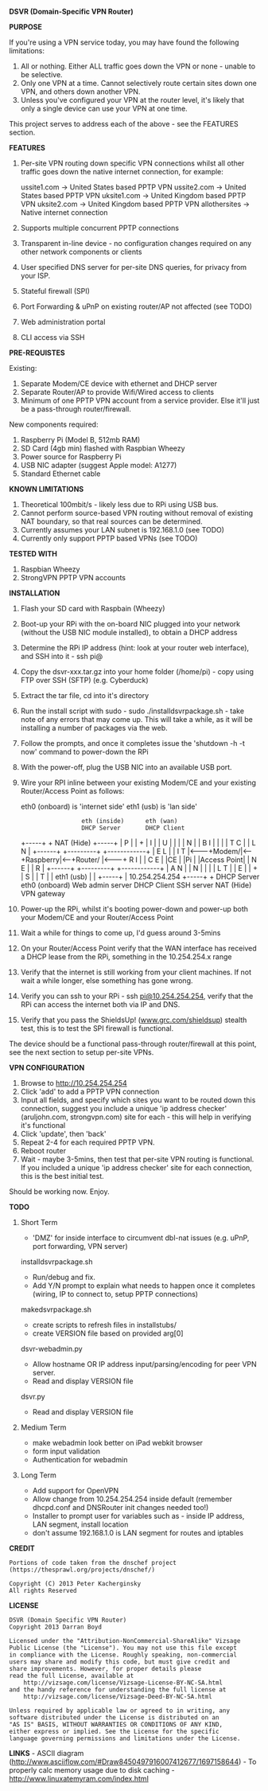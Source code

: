 **DSVR (Domain-Specific VPN Router)**

**PURPOSE**

If you're using a VPN service today, you may have found the following limitations:  

1) All or nothing. Either ALL traffic goes down the VPN or none - unable to be selective.  
2) Only one VPN at a time. Cannot selectively route certain sites down one VPN, and others down another VPN.  
3) Unless you've configured your VPN at the router level, it's likely that only a single device can use your VPN at one time.  

This project serves to address each of the above - see the FEATURES section.  

**FEATURES**

1) Per-site VPN routing down specific VPN connections whilst all other traffic goes down the native internet connection, for example:  

    ussite1.com -> United States based PPTP VPN
    ussite2.com -> United States based PPTP VPN
    uksite1.com -> United Kingdom based PPTP VPN
    uksite2.com -> United Kingdom based PPTP VPN
    allothersites -> Native internet connection

2) Supports multiple concurrent PPTP connections  
3) Transparent in-line device - no configuration changes required on any other network components or clients  
4) User specified DNS server for per-site DNS queries, for privacy from your ISP.  
5) Stateful firewall (SPI)  
6) Port Forwarding & uPnP on existing router/AP not affected (see TODO)  
7) Web administration portal  
8) CLI access via SSH  

**PRE-REQUISTES**

Existing:  
1) Separate Modem/CE device with ethernet and DHCP server  
2) Separate Router/AP to provide Wifi/Wired access to clients  
3) Minimum of one PPTP VPN account from a service provider. Else it'll just be a pass-through router/firewall.  

New components required:  
1) Raspberry Pi (Model B, 512mb RAM)  
2) SD Card (4gb min) flashed with Raspbian Wheezy  
3) Power source for Raspberry Pi  
4) USB NIC adapter (suggest Apple model: A1277)  
5) Standard Ethernet cable  

**KNOWN LIMITATIONS**

1) Theoretical 100mbit/s - likely less due to RPi using USB bus.  
2) Cannot perform source-based VPN routing without removal of existing NAT boundary, so that real sources can be determined.  
3) Currently assumes your LAN subnet is 192.168.1.0 (see TODO)  
4) Currently only support PPTP based VPNs (see TODO)  


**TESTED WITH**

1) Raspbian Wheezy  
2) StrongVPN PPTP VPN accounts  

**INSTALLATION**  

1) Flash your SD card with Raspbain (Wheezy)  
2) Boot-up your RPi with the on-board NIC plugged into your network (without the USB NIC module installed), to obtain a DHCP address  
3) Determine the RPi IP address (hint: look at your router web interface), and SSH into it - ssh pi@<ipaddress>  
4) Copy the dsvr-xxx.tar.gz into your home folder (/home/pi) - copy using FTP over SSH (SFTP) (e.g. Cyberduck)  
5) Extract the tar file, cd into it's directory  
6) Run the install script with sudo - sudo ./installdsvrpackage.sh - take note of any errors that may come up. This will take a while, as it will be installing a number of packages via the web.  
7) Follow the prompts, and once it completes issue the 'shutdown -h -t now' command to power-down the RPi  
8) With the power-off, plug the USB NIC into an available USB port.  
9) Wire your RPI inline between your existing Modem/CE and your existing Router/Access Point as follows:  

    eth0 (onboard) is 'internet side'
    eth1 (usb) is 'lan side'


                        eth (inside)      eth (wan)
                        DHCP Server       DHCP Client
      +-----+           +                 NAT (Hide)        +-----+
      | P   |           |                 +                 | I   |
      | U   |           |                 |                 | N   |
      | B I |           |                 |                 | T C |
      | L N |    +------+   +---------+   +------------+    | E L |
      | I T |<---+Modem/|<--+Raspberry|<--+Router/     |<---+ R I |
      | C E |    |CE    |   |Pi       |   |Access Point|    | N E |
      |   R |    +------+   +---------+   +------------+    | A N |
      |   N |               |         |                     | L T |
      |   E |               |         +                     |   S |
      |   T |               |         eth1 (usb)            |     |
      +-----+               |         10.254.254.254        +-----+
                            +         DHCP Server
               eth0 (onboard)         Web admin server
                  DHCP Client         SSH server
                   NAT (Hide)         VPN gateway

10) Power-up the RPi, whilst it's booting power-down and power-up both your Modem/CE and your Router/Access Point  
11) Wait a while for things to come up, I'd guess around 3-5mins  
12) On your Router/Access Point verify that the WAN interface has received a DHCP lease from the RPi, something in the 10.254.254.x range  
13) Verify that the internet is still working from your client machines. If not wait a while longer, else something has gone wrong.  
14) Verify you can ssh to your RPi - ssh pi@10.254.254.254, verify that the RPi can access the internet both via IP and DNS.  
15) Verify that you pass the ShieldsUp! (www.grc.com/shieldsup) stealth test, this is to test the SPI firewall is functional.  

The device should be a functional pass-through router/firewall at this point, see the next section to setup per-site VPNs.  

**VPN CONFIGURATION**

1) Browse to http://10.254.254.254  
2) Click 'add' to add a PPTP VPN connection  
3) Input all fields, and specify which sites you want to be routed down this connection, suggest you include a unique 'ip address checker' (aruljohn.com, strongvpn.com) site for each - this will help in verifying it's functional  
4) Click 'update', then 'back'  
5) Repeat 2-4 for each required PPTP VPN.  
6) Reboot router  
7) Wait - maybe 3-5mins, then test that per-site VPN routing is functional. If you included a unique 'ip address checker' site for each connection, this is the best initial test.  

Should be working now. Enjoy.  

**TODO**

1) Short Term

	- 'DMZ' for inside interface to circumvent dbl-nat issues (e.g. uPnP, port forwarding, VPN server)  

	installdsvrpackage.sh  
	- Run/debug and fix.  
	- Add Y/N prompt to explain what needs to happen once it completes (wiring, IP to connect to, setup PPTP connections)  

	makedsvrpackage.sh  
	- create scripts to refresh files in installstubs/  
	- create VERSION file based on provided arg[0]  

	dsvr-webadmin.py  
	- Allow hostname OR IP address input/parsing/encoding for peer VPN server.  
	- Read and display VERSION file  

	dsvr.py  
	- Read and display VERSION file  

2) Medium Term  
	- make webadmin look better on iPad webkit browser  
	- form input validation  
	- Authentication for webadmin  

3) Long Term  
	- Add support for OpenVPN  
	- Allow change from 10.254.254.254 inside default (remember dhcpd.conf and DNSRouter init changes needed too!)  
	- Installer to prompt user for variables such as - inside IP address, LAN segment, install location  
	- don't assume 192.168.1.0 is LAN segment for routes and iptables  

**CREDIT**

    Portions of code taken from the dnschef project (https://thesprawl.org/projects/dnschef/)
    
    Copyright (C) 2013 Peter Kacherginsky
    All rights Reserved

**LICENSE**

    DSVR (Domain Specific VPN Router)
    Copyright 2013 Darran Boyd
    
    Licensed under the "Attribution-NonCommercial-ShareAlike" Vizsage
    Public License (the "License"). You may not use this file except
    in compliance with the License. Roughly speaking, non-commercial
    users may share and modify this code, but must give credit and 
    share improvements. However, for proper details please 
    read the full License, available at
        http://vizsage.com/license/Vizsage-License-BY-NC-SA.html 
    and the handy reference for understanding the full license at 
        http://vizsage.com/license/Vizsage-Deed-BY-NC-SA.html
    
    Unless required by applicable law or agreed to in writing, any
    software distributed under the License is distributed on an 
    "AS IS" BASIS, WITHOUT WARRANTIES OR CONDITIONS OF ANY KIND, 
    either express or implied. See the License for the specific 
    language governing permissions and limitations under the License.

**LINKS**
	- ASCII diagram (http://www.asciiflow.com/#Draw8450497916007412677/1697158644)
	- To properly calc memory usage due to disk caching - http://www.linuxatemyram.com/index.html
